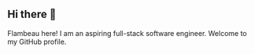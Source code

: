 ## Hi there 👋

Flambeau here! I am an aspiring full-stack software engineer. Welcome to my GitHub profile.
